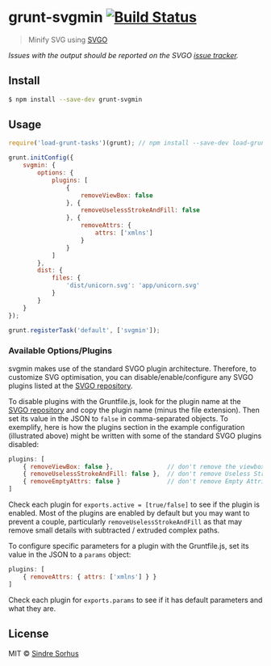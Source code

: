 # grunt-svgmin [![Build Status](https://travis-ci.org/sindresorhus/grunt-svgmin.svg?branch=master)](https://travis-ci.org/sindresorhus/grunt-svgmin)

> Minify SVG using [SVGO](https://github.com/svg/svgo)

*Issues with the output should be reported on the SVGO [issue tracker](https://github.com/svg/svgo/issues).*


## Install

```sh
$ npm install --save-dev grunt-svgmin
```


## Usage

```js
require('load-grunt-tasks')(grunt); // npm install --save-dev load-grunt-tasks

grunt.initConfig({
	svgmin: {
		options: {
			plugins: [
				{
					removeViewBox: false
				}, {
					removeUselessStrokeAndFill: false
				}, {
					removeAttrs: {
						attrs: ['xmlns']
					}
				}
			]
		},
		dist: {
			files: {
				'dist/unicorn.svg': 'app/unicorn.svg'
			}
		}
	}
});

grunt.registerTask('default', ['svgmin']);
```


### Available Options/Plugins

svgmin makes use of the standard SVGO plugin architecture. Therefore, to customize SVG optimisation, you can disable/enable/configure any SVGO plugins listed at the [SVGO repository](https://github.com/svg/svgo/tree/master/plugins).

To disable plugins with the Gruntfile.js, look for the plugin name at the [SVGO repository](https://github.com/svg/svgo/tree/master/plugins) and copy the plugin name (minus the file extension). Then set its value in the JSON to `false` in comma-separated objects. To exemplify, here is how the plugins section in the example configuration (illustrated above) might be written with some of the standard SVGO plugins disabled:

```js
plugins: [
	{ removeViewBox: false }, 				// don't remove the viewbox atribute from the SVG
	{ removeUselessStrokeAndFill: false },	// don't remove Useless Strokes and Fills
	{ removeEmptyAttrs: false }				// don't remove Empty Attributes from the SVG
]
```

Check each plugin for `exports.active = [true/false]` to see if the plugin is enabled. Most of the plugins are enabled by default but you may want to prevent a couple, particularly `removeUselessStrokeAndFill` as that may remove small details with subtracted / extruded complex paths.

To configure specific parameters for a plugin with the Gruntfile.js, set its value in the JSON to a `params` object:

```js
plugins: [
	{ removeAttrs: { attrs: ['xmlns'] } }
]
```

Check each plugin for `exports.params` to see if it has default parameters and what they are.

## License

MIT © [Sindre Sorhus](http://sindresorhus.com)
